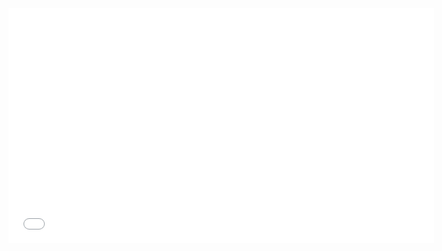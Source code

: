 <iframe height=376 width=681 src="//docs.google.com/a/twitter.com/spreadsheets/d/1sM7JwVGyMz9zPCQidXBvg_mvokibVHRp0uGEhGLiYAs/gviz/chartiframe?oid=1240741620" seamless frameborder=0 scrolling=no></iframe>
